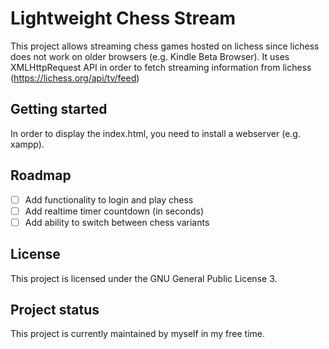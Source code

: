 # Lightweight Chess Stream

This project allows streaming chess games hosted on lichess since lichess does not work on older browsers (e.g. Kindle Beta Browser).
It uses XMLHttpRequest API in order to fetch streaming information from lichess (https://lichess.org/api/tv/feed)

## Getting started

In order to display the index.html, you need to install a webserver (e.g. xampp).

## Roadmap

- [ ] Add functionality to login and play chess
- [ ] Add realtime timer countdown (in seconds)
- [ ] Add ability to switch between chess variants

## License

This project is licensed under the GNU General Public License 3.

## Project status

This project is currently maintained by myself in my free time.